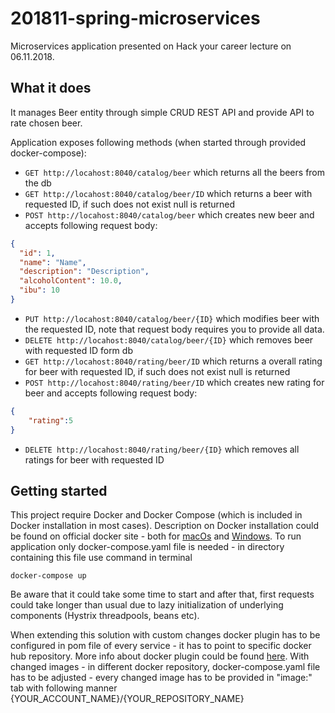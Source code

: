 # 201811-spring-microservices

Microservices application presented on Hack your career lecture on 06.11.2018.

## What it does

It manages Beer entity through simple CRUD REST API and provide API to rate chosen beer.


Application exposes following methods (when started through provided docker-compose):
 * `GET http://locahost:8040/catalog/beer` which returns all the beers from the db
 * `GET http://locahost:8040/catalog/beer/ID` which returns a beer with requested ID, if such does not exist null is returned
 * `POST http://locahost:8040/catalog/beer` which creates new beer and accepts following request body:
```json
{
  "id": 1,
  "name": "Name",
  "description": "Description",
  "alcoholContent": 10.0,
  "ibu": 10
}
```
* `PUT http://locahost:8040/catalog/beer/{ID}` which modifies beer with the requested ID, note that request body requires you to provide all data.
* `DELETE http://locahost:8040/catalog/beer/{ID}` which removes beer with requested ID form db 
 * `GET http://locahost:8040/rating/beer/ID` which returns a overall rating for beer with requested ID, if such does not exist null is returned
 * `POST http://locahost:8040/rating/beer/ID` which creates new rating for beer and accepts following request body:
```json
{
	"rating":5
}
```
* `DELETE http://locahost:8040/rating/beer/{ID}` which removes all ratings for beer with requested ID

## Getting started
This project require Docker and Docker Compose (which is included in Docker installation in most cases). Description on Docker installation could be found on official docker site - both for [macOs](https://docs.docker.com/docker-for-mac/install/) and [Windows](https://docs.docker.com/docker-for-windows/install/). To run application only docker-compose.yaml file is needed - in directory containing this file use command in terminal
```
docker-compose up
```

Be aware that it could take some time to start and after that, first requests could take longer than usual due to lazy initialization of underlying components (Hystrix threadpools, beans etc).

When extending this solution with custom changes docker plugin has to be configured in pom file of every service - it has to point to specific docker hub repository. More info about docker plugin could be found [here](https://github.com/fabric8io/docker-maven-plugin). With changed images - in different docker repository, docker-compose.yaml file has to be adjusted -  every changed image has to be provided in "image:" tab with following manner {YOUR_ACCOUNT_NAME}/{YOUR_REPOSITORY_NAME}
